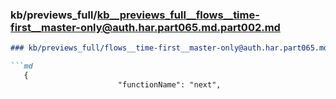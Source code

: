 ### kb/previews_full/kb__previews_full__flows__time-first__master-only@auth.har.part065.md.part002.md

```md
### kb/previews_full/flows__time-first__master-only@auth.har.part065.md (part 002)

```md
   {
                        "functionName": "next",
         
```

```

```
